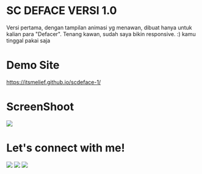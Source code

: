 # SC DEFACE VERSI 1.0
Versi pertama, dengan tampilan animasi yg menawan, dibuat hanya untuk kalian para "Defacer". Tenang kawan, sudah saya bikin responsive.
 :) kamu tinggal pakai saja

# Demo Site
<a href="https://itsmelief.github.io/scdeface-1/">https://itsmelief.github.io/scdeface-1/</a>

# ScreenShoot
 <img src="https://b.top4top.io/p_1938limru1.png">
 
# Let's connect with me!
<p>
    <a href="https://itsmelief.my.id" target="_blank"><img src="https://img.shields.io/badge/Website-https://itsmelief.my.id-blue?" /></a>
    <a href="https://facebook.com/heyy.liff.56" target="_blank"><img src="https://img.shields.io/badge/Facebook-heyy.liff.56-blue" /></a>
    <a href="https://wa.me/6282113345886?text=Halo+Bang+Lief" target="_blank"><img src="https://img.shields.io/badge/Whatsapp-@itsmelief-blue" /></a>
</p>

